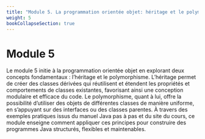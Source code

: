 ```yaml
---
title: "Module 5. La programmation orientée objet: héritage et le polymorphisme"
weight: 5
bookCollapseSection: true
---
```


# Module 5

Le module 5 initie à la programmation orientée objet en explorant deux concepts fondamentaux : l’héritage et le polymorphisme. L’héritage permet de créer des classes dérivées qui réutilisent et étendent les propriétés et comportements de classes existantes, favorisant ainsi une conception modulaire et efficace du code. Le polymorphisme, quant à lui, offre la possibilité d’utiliser des objets de différentes classes de manière uniforme, en s’appuyant sur des interfaces ou des classes parentes. À travers des exemples pratiques issus du manuel Java pas à pas et du site du cours, ce module enseigne comment appliquer ces principes pour construire des programmes Java structurés, flexibles et maintenables.